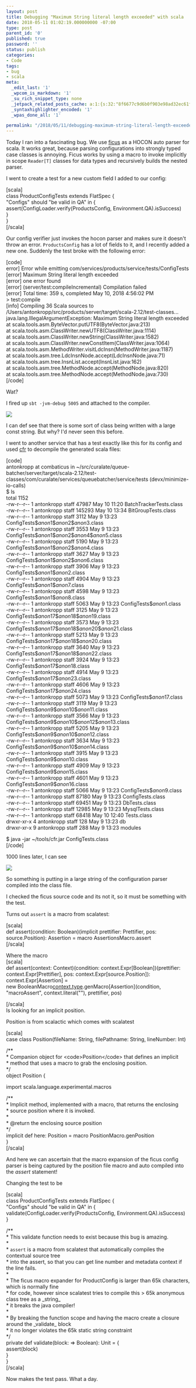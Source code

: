 ```yaml
---
layout: post
title: Debugging "Maximum String literal length exceeded" with scala
date: 2018-05-11 01:02:19.000000000 -07:00
type: post
parent_id: '0'
published: true
password: ''
status: publish
categories:
- Code
tags:
- bug
- scala
meta:
  _edit_last: '1'
  _wpcom_is_markdown: '1'
  _su_rich_snippet_type: none
  _jetpack_related_posts_cache: a:1:{s:32:"8f6677c9d6b0f903e98ad32ec61f8deb";a:2:{s:7:"expires";i:1560002911;s:7:"payload";a:3:{i:0;a:1:{s:2:"id";i:2735;}i:1;a:1:{s:2:"id";i:4862;}i:2;a:1:{s:2:"id";i:4068;}}}}
  _syntaxhighlighter_encoded: '1'
  _wpas_done_all: '1'

permalink: "/2018/05/11/debugging-maximum-string-literal-length-exceeded-scala/"
---
```

Today I ran into a fascinating bug. We use [ficus](https://github.com/iheartradio/ficus) as a HOCON auto parser for scala. It works great, because parsing configurations into strongly typed case classes is annoying. Ficus works by using a macro to invoke implicitly in scope `Reader[T]` classes for data types and recursively builds the nested parser.

I went to create a test for a new custom field I added to our config:

[scala]  
class ProductConfigTests extends FlatSpec {  
 "Configs" should "be valid in QA" in {  
 assert(ConfigLoader.verify(ProductsConfig, Environment.QA).isSuccess)  
 }  
}  
[/scala]

Our config verifier just invokes the hocon parser and makes sure it doesn't throw an error. `ProductsConfig` has a lot of fields to it, and I recently added a new one. Suddenly the test broke with the following error:

[code]  
error] Error while emitting com/services/products/service/tests/ConfigTests  
[error] Maximum String literal length exceeded  
[error] one error found  
[error] (server/test:compileIncremental) Compilation failed  
[error] Total time: 359 s, completed May 10, 2018 4:56:02 PM  
\> test:compile  
[info] Compiling 36 Scala sources to /Users/antonkropp/src/products/server/target/scala-2.12/test-classes...  
java.lang.IllegalArgumentException: Maximum String literal length exceeded  
 at scala.tools.asm.ByteVector.putUTF8(ByteVector.java:213)  
 at scala.tools.asm.ClassWriter.newUTF8(ClassWriter.java:1114)  
 at scala.tools.asm.ClassWriter.newString(ClassWriter.java:1582)  
 at scala.tools.asm.ClassWriter.newConstItem(ClassWriter.java:1064)  
 at scala.tools.asm.MethodWriter.visitLdcInsn(MethodWriter.java:1187)  
 at scala.tools.asm.tree.LdcInsnNode.accept(LdcInsnNode.java:71)  
 at scala.tools.asm.tree.InsnList.accept(InsnList.java:162)  
 at scala.tools.asm.tree.MethodNode.accept(MethodNode.java:820)  
 at scala.tools.asm.tree.MethodNode.accept(MethodNode.java:730)  
[/code]

Wat?

I fired up `sbt -jvm-debug 5005` and attached to the compiler.

![](http://onoffswitch.net/wp-content/uploads/2018/05/maxstring1.png)

I can def see that there is some sort of class being written with a large const string. But why? I'd never seen this before.

I went to another service that has a test exactly like this for its config and used [cfr](http://www.benf.org/other/cfr/) to decompile the generated scala files:

[code]  
antonkropp at combaticus in ~/src/curalate/queue-batcher/server/target/scala-2.12/test-classes/com/curalate/services/queuebatcher/service/tests (devx/minimize-io-calls)  
$ ls  
total 1152  
-rw-r--r-- 1 antonkropp staff 47987 May 10 11:20 BatchTrackerTests.class  
-rw-r--r-- 1 antonkropp staff 145293 May 10 13:34 BitGroupTests.class  
-rw-r--r-- 1 antonkropp staff 3112 May 9 13:23 ConfigTests$$anon$1$$anon$2$$anon$3.class  
-rw-r--r-- 1 antonkropp staff 3553 May 9 13:23 ConfigTests$$anon$1$$anon$2$$anon$4$$anon$5.class  
-rw-r--r-- 1 antonkropp staff 5190 May 9 13:23 ConfigTests$$anon$1$$anon$2$$anon$4.class  
-rw-r--r-- 1 antonkropp staff 3627 May 9 13:23 ConfigTests$$anon$1$$anon$2$$anon$6.class  
-rw-r--r-- 1 antonkropp staff 3906 May 9 13:23 ConfigTests$$anon$1$$anon$2.class  
-rw-r--r-- 1 antonkropp staff 4904 May 9 13:23 ConfigTests$$anon$1$$anon$7.class  
-rw-r--r-- 1 antonkropp staff 4598 May 9 13:23 ConfigTests$$anon$1$$anon$8.class  
-rw-r--r-- 1 antonkropp staff 5063 May 9 13:23 ConfigTests$$anon$1.class  
-rw-r--r-- 1 antonkropp staff 3125 May 9 13:23 ConfigTests$$anon$17$$anon$18$$anon$19.class  
-rw-r--r-- 1 antonkropp staff 3573 May 9 13:23 ConfigTests$$anon$17$$anon$18$$anon$20$$anon$21.class  
-rw-r--r-- 1 antonkropp staff 5213 May 9 13:23 ConfigTests$$anon$17$$anon$18$$anon$20.class  
-rw-r--r-- 1 antonkropp staff 3640 May 9 13:23 ConfigTests$$anon$17$$anon$18$$anon$22.class  
-rw-r--r-- 1 antonkropp staff 3924 May 9 13:23 ConfigTests$$anon$17$$anon$18.class  
-rw-r--r-- 1 antonkropp staff 4914 May 9 13:23 ConfigTests$$anon$17$$anon$23.class  
-rw-r--r-- 1 antonkropp staff 4606 May 9 13:23 ConfigTests$$anon$17$$anon$24.class  
-rw-r--r-- 1 antonkropp staff 5073 May 9 13:23 ConfigTests$$anon$17.class  
-rw-r--r-- 1 antonkropp staff 3119 May 9 13:23 ConfigTests$$anon$9$$anon$10$$anon$11.class  
-rw-r--r-- 1 antonkropp staff 3566 May 9 13:23 ConfigTests$$anon$9$$anon$10$$anon$12$$anon$13.class  
-rw-r--r-- 1 antonkropp staff 5205 May 9 13:23 ConfigTests$$anon$9$$anon$10$$anon$12.class  
-rw-r--r-- 1 antonkropp staff 3634 May 9 13:23 ConfigTests$$anon$9$$anon$10$$anon$14.class  
-rw-r--r-- 1 antonkropp staff 3915 May 9 13:23 ConfigTests$$anon$9$$anon$10.class  
-rw-r--r-- 1 antonkropp staff 4909 May 9 13:23 ConfigTests$$anon$9$$anon$15.class  
-rw-r--r-- 1 antonkropp staff 4601 May 9 13:23 ConfigTests$$anon$9$$anon$16.class  
-rw-r--r-- 1 antonkropp staff 5066 May 9 13:23 ConfigTests$$anon$9.class  
-rw-r--r-- 1 antonkropp staff 87180 May 9 13:23 ConfigTests.class  
-rw-r--r-- 1 antonkropp staff 69451 May 9 13:23 DbTests.class  
-rw-r--r-- 1 antonkropp staff 12985 May 9 13:23 MysqlTests.class  
-rw-r--r-- 1 antonkropp staff 68418 May 10 12:40 Tests.class  
drwxr-xr-x 4 antonkropp staff 128 May 9 13:23 db  
drwxr-xr-x 9 antonkropp staff 288 May 9 13:23 modules

$ java -jar ~/tools/cfr.jar ConfigTests.class  
[/code]

1000 lines later, I can see

![](http://onoffswitch.net/wp-content/uploads/2018/05/maxstring2.png)

So something is putting in a large string of the configuration parser compiled into the class file.

I checked the ficus source code and its not it, so it must be something with the test.

Turns out `assert` is a macro from scalatest:

[scala]  
def assert(condition: Boolean)(implicit prettifier: Prettifier, pos: source.Position): Assertion = macro AssertionsMacro.assert  
[/scala]

Where the macro  
[scala]  
def assert(context: Context)(condition: context.Expr[Boolean])(prettifier: context.Expr[Prettifier], pos: context.Expr[source.Position]): context.Expr[Assertion] =  
 new BooleanMacro[context.type](context, "assertionsHelper").genMacro[Assertion](condition, "macroAssert", context.literal(""), prettifier, pos)

[/scala]  
Is looking for an implicit position.

Position is from scalactic which comes with scalatest

[scala]  
case class Position(fileName: String, filePathname: String, lineNumber: Int)

/\*\*  
 \* Companion object for \<code\>Position\</code\> that defines an implicit  
 \* method that uses a macro to grab the enclosing position.  
 \*/  
object Position {

import scala.language.experimental.macros

/\*\*  
 \* Implicit method, implemented with a macro, that returns the enclosing  
 \* source position where it is invoked.  
 \*  
 \* @return the enclosing source position  
 \*/  
 implicit def here: Position = macro PositionMacro.genPosition  
}  
[/scala]

And here we can ascertain that the macro expansion of the ficus config parser is being captured by the position file macro and auto compiled into the _assert_ statement!

Changing the test to be

[scala]  
class ProductConfigTests extends FlatSpec {  
 "Configs" should "be valid in QA" in {  
 validate(ConfigLoader.verify(ProductsConfig, Environment.QA).isSuccess)  
 }

/\*\*  
 \* This validate function needs to exist because this bug is amazing.  
 \*  
 \* `assert` is a macro from scalatest that automatically compiles the contextual source tree  
 \* into the assert, so that you can get line number and metadata context if the line fails.  
 \*  
 \* The ficus macro expander for ProductConfig is larger than 65k characters, which is normally fine  
 \* for code, however since scalatest tries to compile this \> 65k anonymous class tree as a \_string\_  
 \* it breaks the java compiler!  
 \*  
 \* By breaking the function scope and having the macro create a closure around the \_validate\_ block  
 \* it no longer violates the 65k static string constraint  
 \*/  
 private def validate(block: =\> Boolean): Unit = {  
 assert(block)  
 }  
}  
[/scala]

Now makes the test pass. What a day.

